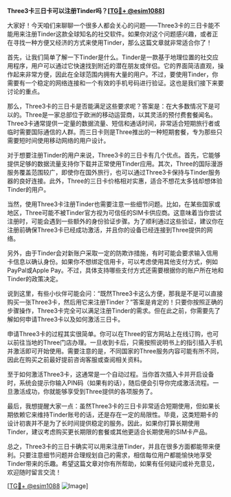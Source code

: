 **Three3卡三日卡可以注册Tinder吗？[[TG💪+ @esim1088](https://t.me/s/esim1088)]**

大家好！今天咱们来聊聊一个很多人都会关心的问题——Three3卡的三日卡能不能用来注册Tinder这款全球知名的社交软件。如果你对这个问题感兴趣，或者正在寻找一种方便又经济的方式来使用Tinder，那么这篇文章就非常适合你了！

首先，让我们简单了解一下Tinder是什么。Tinder是一款基于地理位置的社交应用程序，用户可以通过它快速找到附近的潜在朋友或伴侣。它的界面简洁直观，操作起来非常方便，因此在全球范围内拥有大量的用户。不过，要使用Tinder，你需要有一个稳定的网络连接和一个有效的手机号码进行验证。这也是我们接下来要讨论的重点。

那么，Three3卡的三日卡是否能满足这些要求呢？答案是：在大多数情况下是可以的。Three是一家总部位于欧洲的移动运营商，以其灵活的预付费套餐闻名。Three3卡通常提供一定量的数据流量、短信和通话时间，非常适合短期旅行者或临时需要国际通信的人群。而三日卡则是Three推出的一种短期套餐，专为那些只需要短时间使用移动网络的用户设计。

对于想要注册Tinder的用户来说，Three3卡的三日卡有几个优点。首先，它能够提供足够的数据流量支持你下载并正常使用Tinder应用。其次，Three的国际漫游服务覆盖范围较广，即使你在国外旅行，也可以通过Three3卡保持与Tinder服务器的良好连接。此外，Three的三日卡价格相对实惠，适合不想花太多钱却想体验Tinder的用户。

当然，使用Three3卡注册Tinder也需要注意一些细节问题。比如，在某些国家或地区，Three可能不被Tinder官方视为可信任的SIM卡供应商。这意味着当你尝试注册时，可能会遇到一些额外的身份验证步骤。为了顺利通过这些验证，建议你在注册前确保Three3卡已经成功激活，并且你的设备已经连接到Three提供的网络。

另外，由于Tinder会对新账户采取一定的防欺诈措施，有时可能会要求输入信用卡信息以确认身份。如果你不想绑定信用卡，可以考虑使用其他支付方式，例如PayPal或Apple Pay。不过，具体支持哪些支付方式还需要根据你的账户所在地和Tinder的政策决定。

说到这里，有些小伙伴可能会问：“既然Three3卡这么方便，那我是不是可以直接购买一张Three3卡，然后用它来注册Tinder？”答案是肯定的！只要你按照正确的步骤操作，Three3卡完全可以满足注册Tinder的需求。但在此之前，你需要先了解如何申请Three3卡以及如何激活三日卡。

申请Three3卡的过程其实很简单。你可以在Three的官方网站上在线订购，也可以前往当地的Three门店办理。一旦收到卡后，只需按照说明书上的指引插入手机并激活即可开始使用。需要注意的是，不同国家的Three服务内容可能有所不同，因此在购买之前最好提前咨询客服或查阅相关资料。

至于如何激活Three3卡，这通常是一个自动过程。当你首次插入卡并开启设备时，系统会提示你输入PIN码（如果有的话），随后便会引导你完成激活流程。一旦激活成功，你就能够享受到Three提供的各项服务了。

最后，我想提醒大家一点：虽然Three3卡的三日卡非常适合短期使用，但如果长期依赖它来维持Tinder账号的话，还是存在一定的局限性。毕竟，这类短期卡的设计初衷并不是为了长时间提供稳定的服务。因此，如果你打算长期使用Tinder，建议考虑购买更长期限的套餐或其他更适合长期使用的SIM卡产品。

总之，Three3卡的三日卡确实可以用来注册Tinder，并且在很多方面都能带来便利。只要注意细节问题并合理规划自己的需求，相信每位用户都能愉快地享受Tinder带来的乐趣。希望这篇文章对你有所帮助，如果有任何疑问或补充意见，欢迎随时留言交流！

[[TG💪+ @esim1088](https://t.me/s/esim1088) ![Image](https://i.postimg.cc/4NQfJmqS/Snipaste-2025-05-13-00-14-12.png)]